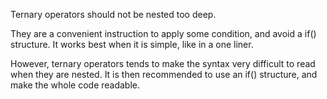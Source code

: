 Ternary operators should not be nested too deep.

They are a convenient instruction to apply some condition, and avoid a if() structure. It works best when it is simple, like in a one liner. 

However, ternary operators tends to make the syntax very difficult to read when they are nested. It is then recommended to use an if() structure, and make the whole code readable.

<?php

// Simple ternary expression
echo ($a == 1 ? $b : $c) ;

// Nested ternary expressions
echo ($a === 1 ? $d === 2 ? $b : $d : $d === 3 ? $e : $c) ;
echo ($a === 1 ? $d === 2 ? $f ===4 ? $g : $h : $d : $d === 3 ? $e : $i === 5 ? $j : $k) ;

//Previous expressions, written as a if / Then expression
if ($a === 1) {
    if ($d === 2) {
        echo $b;
    } else {
        echo $d;
    }
} else {
    if ($d === 3) {
        echo $e;
    } else {
        echo $c;
    }
}

if ($a === 1) {
    if ($d === 2) {
        if ($f === 4) {
            echo $g;
        } else {
            echo $h;
        }
    } else {
        echo $d;
    }
} else {
    if ($d === 3) {
        echo $e;
    } else {
        if ($i === 5) {
            echo $j;
        } else {
            echo $k;
        }
    }
}

?>


